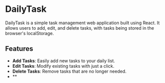 # DailyTask

DailyTask is a simple task management web application built using React. It allows users to add, edit, and delete tasks, with tasks being stored in the browser's localStorage.

## Features
- **Add Tasks**: Easily add new tasks to your daily list.
- **Edit Tasks**: Modify existing tasks with just a click.
- **Delete Tasks**: Remove tasks that are no longer needed.
- **
